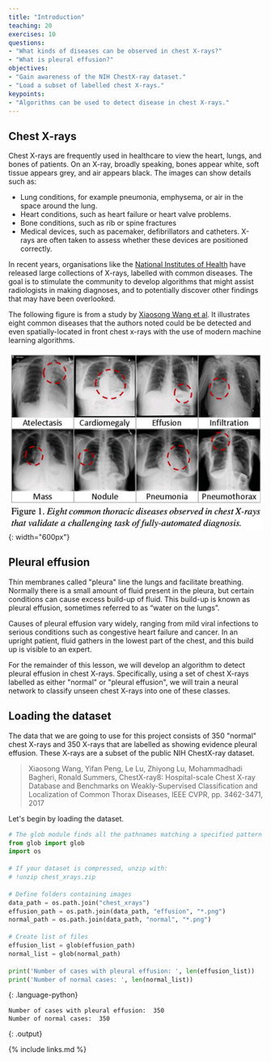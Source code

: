 ```yaml
---
title: "Introduction"
teaching: 20
exercises: 10
questions:
- "What kinds of diseases can be observed in chest X-rays?"
- "What is pleural effusion?"
objectives:
- "Gain awareness of the NIH ChestX-ray dataset."
- "Load a subset of labelled chest X-rays."
keypoints:
- "Algorithms can be used to detect disease in chest X-rays."
---
```


## Chest X-rays

Chest X-rays are frequently used in healthcare to view the heart, lungs, and bones of patients. On an X-ray, broadly speaking, bones appear white, soft tissue appears grey, and air appears black. The images can show details such as:

- Lung conditions, for example pneumonia, emphysema, or air in the space around the lung.
- Heart conditions, such as heart failure or heart valve problems.
- Bone conditions, such as rib or spine fractures
- Medical devices, such as pacemaker, defibrillators and catheters. X-rays are often taken to assess whether these devices are positioned correctly.

In recent years, organisations like the [National Institutes of Health](https://www.nih.gov/news-events/news-releases/nih-clinical-center-provides-one-largest-publicly-available-chest-x-ray-datasets-scientific-community) have released large collections of X-rays, labelled with common diseases. The goal is to stimulate the community to develop algorithms that might assist radiologists in making diagnoses, and to potentially discover other findings that may have been overlooked.

The following figure is from a study by [Xiaosong Wang et al](https://openaccess.thecvf.com/content_cvpr_2017/papers/Wang_ChestX-ray8_Hospital-Scale_Chest_CVPR_2017_paper.pdf). It illustrates eight common diseases that the authors noted could be be detected and even spatially-located in front chest x-rays with the use of modern machine learning algorithms.

![Chest X-ray diseases](../fig/wang_et_al.png){: width="600px"}

## Pleural effusion

Thin membranes called "pleura" line the lungs and facilitate breathing. Normally there is a small amount of fluid present in the pleura, but certain conditions can cause excess build-up of fluid. This build-up is known as pleural effusion, sometimes referred to as “water on the lungs”.  

Causes of pleural effusion vary widely, ranging from mild viral infections to serious conditions such as congestive heart failure and cancer. In an upright patient, fluid gathers in the lowest part of the chest, and this build up is visible to an expert.

For the remainder of this lesson, we will develop an algorithm to detect pleural effusion in chest X-rays. Specifically, using a set of chest X-rays labelled as either "normal" or "pleural effusion", we will train a neural network to classify unseen chest X-rays into one of these classes.

## Loading the dataset

The data that we are going to use for this project consists of 350 "normal" chest X-rays and 350 X-rays that are labelled as showing evidence pleural effusion. These X-rays are a subset of the public NIH ChestX-ray dataset.

> Xiaosong Wang, Yifan Peng, Le Lu, Zhiyong Lu, Mohammadhadi Bagheri, Ronald Summers, ChestX-ray8: Hospital-scale Chest X-ray Database and Benchmarks on Weakly-Supervised Classification and Localization of Common Thorax Diseases, IEEE CVPR, pp. 3462-3471, 2017

Let's begin by loading the dataset.

```python
# The glob module finds all the pathnames matching a specified pattern
from glob import glob
import os

# If your dataset is compressed, unzip with:
# !unzip chest_xrays.zip

# Define folders containing images
data_path = os.path.join("chest_xrays")
effusion_path = os.path.join(data_path, "effusion", "*.png")
normal_path = os.path.join(data_path, "normal", "*.png")

# Create list of files
effusion_list = glob(effusion_path)
normal_list = glob(normal_path)

print('Number of cases with pleural effusion: ', len(effusion_list)) 
print('Number of normal cases: ', len(normal_list))
```
{: .language-python}

```
Number of cases with pleural effusion:  350
Number of normal cases:  350
```
{: .output}


{% include links.md %}

